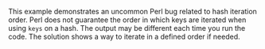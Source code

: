 This example demonstrates an uncommon Perl bug related to hash iteration order. Perl does not guarantee the order in which keys are iterated when using `keys` on a hash.  The output may be different each time you run the code. The solution shows a way to iterate in a defined order if needed.